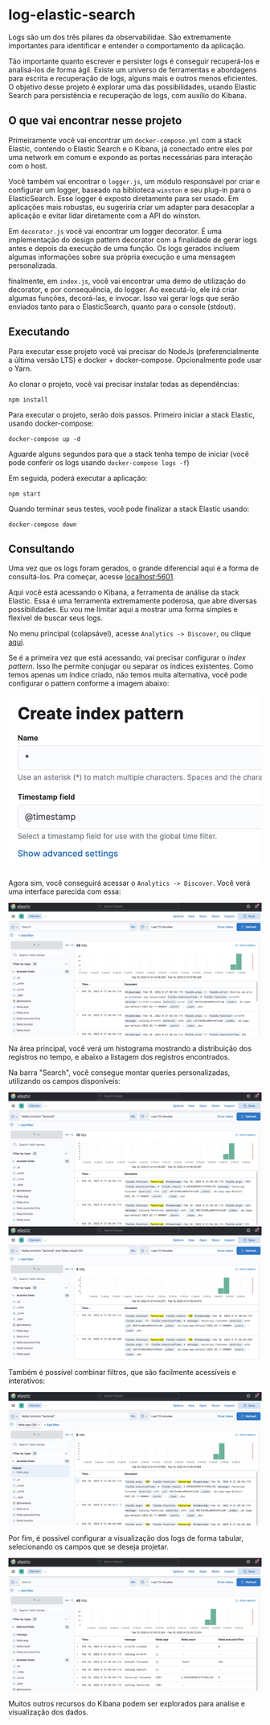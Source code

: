 # log-elastic-search

Logs são um dos três pilares da observabilidae. São extremamente importantes para identificar e entender o comportamento da aplicação.

Tão importante quanto escrever e persister logs é conseguir recuperá-los e analisá-los de forma ágil. Existe um universo de ferramentas e abordagens para escrita e recuperação de logs, alguns mais e outros menos eficientes. O objetivo desse projeto é explorar uma das possibilidades, usando Elastic Search para persistência e recuperação de logs, com auxílio do Kibana.

## O que vai encontrar nesse projeto

Primeiramente você vai encontrar um `docker-compose.yml` com a stack Elastic, contendo o Elastic Search e o Kibana, já conectado entre eles por uma network em comum e expondo as portas necessárias para interação com o host.

Você também vai encontrar o `logger.js`, um módulo responsável por criar e configurar um logger, baseado na biblioteca `winston` e seu plug-in para o ElasticSearch. Esse logger é exposto diretamente para ser usado. Em aplicações mais robustas, eu sugeriria criar um adapter para desacoplar a aplicação e evitar lidar diretamente com a API do winston.

Em `decorator.js` você vai encontrar um logger decorator. É uma implementação do design pattern decorator com a finalidade de gerar logs antes e depois da execução de uma função. Os logs gerados incluem algumas informações sobre sua própria execução e uma mensagem personalizada.

finalmente, em `index.js`, você vai encontrar uma demo de utilização do decorator, e por consequência, do logger. Ao executá-lo, ele irá criar algumas funções, decorá-las, e invocar. Isso vai gerar logs que serão enviados tanto para o ElasticSearch, quanto para o console (stdout).

## Executando

Para executar esse projeto você vai precisar do NodeJs (preferencialmente a última versão LTS) e docker + docker-compose. Opcionalmente pode usar o Yarn.

Ao clonar o projeto, você vai precisar instalar todas as dependências:
```
npm install
```

Para executar o projeto, serão dois passos. Primeiro iniciar a stack Elastic, usando docker-compose:
```
docker-compose up -d
```

Aguarde alguns segundos para que a stack tenha tempo de iniciar (você pode conferir os logs usando `docker-compose logs -f`)

Em seguida, poderá executar a aplicação:
```
npm start
```

Quando terminar seus testes, você pode finalizar a stack Elastic usando:
```
docker-compose down
```

## Consultando

Uma vez que os logs foram gerados, o grande diferencial aqui é a forma de consultá-los. Pra começar, acesse [localhost:5601](http://localhost:5601/).

Aqui você está acessando o Kibana, a ferramenta de análise da stack Elastic. Essa é uma ferramenta extremamente poderosa, que abre diversas possibilidades. Eu vou me limitar aqui a mostrar uma forma simples e flexível de buscar seus logs.

No menu principal (colapsável), acesse `Analytics -> Discover`, ou clique [aqui](http://localhost:5601/app/discover#/).

Se é a primeira vez que está acessando, vai precisar configurar o *index pattern*. Isso lhe permite conjugar ou separar os índices existentes.
Como temos apenas um índice criado, não temos muita alternativa, você pode configurar o pattern conforme a imagem abaixo:

![Index Pattern](docs/index-pattern.png)

Agora sim, você conseguirá acessar o `Analytics -> Discover`. Você verá uma interface parecida com essa:

![Discover](docs/discover.png)

Na área principal, você verá um histograma mostrando a distribuição dos registros no tempo, e abaixo a listagem dos registros encontrados.

Na barra "Search", você consegue montar queries personalizadas, utilizando os campos disponíveis:

![Query 1](docs/query.png)
![Query 2](docs/query2.png)

Também é possível combinar filtros, que são facilmente acessíveis e interativos:

![Filtros](docs/filter.png)

Por fim, é possível configurar a visualização dos logs de forma tabular, selecionando os campos que se deseja projetar.

![Table](docs/table.png)

Muitos outros recursos do Kibana podem ser explorados para analise e visualização dos dados.